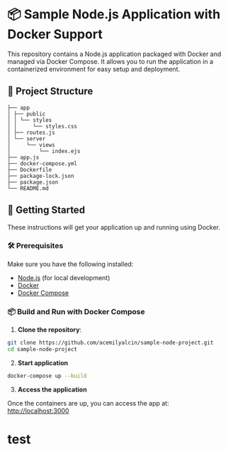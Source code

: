 # 📦 Sample Node.js Application with Docker Support

This repository contains a Node.js application packaged with Docker and managed via Docker Compose. It allows you to run the application in a containerized environment for easy setup and deployment.

## 📁 Project Structure
```
├── app
│ ├── public
│ │ └── styles
│ │     └── styles.css
│ ├── routes.js
│ └── server
│     └── views
│         └── index.ejs
├── app.js
├── docker-compose.yml
├── Dockerfile
├── package-lock.json
├── package.json
└── README.md
```


## 🚀 Getting Started

These instructions will get your application up and running using Docker.

### 🛠️ Prerequisites

Make sure you have the following installed:

- [Node.js](https://nodejs.org/) (for local development)
- [Docker](https://www.docker.com/get-started)
- [Docker Compose](https://docs.docker.com/compose/)

### 📦 Build and Run with Docker Compose

1. **Clone the repository**:

```bash
git clone https://github.com/acemilyalcin/sample-node-project.git
cd sample-node-project
```

2. **Start application**

```bash
docker-compose up --build
```

3. **Access the application**

Once the containers are up, you can access the app at: [http://localhost:3000](http://localhost:3000)

# test